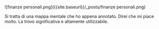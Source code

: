 ![finanze personali.png]({{site.baseurl}}/_posts/finanze personali.png)

Si tratta di una mappa mentale che ho appena annotato. Direi che mi piace molto. La trovo significativa e altamente utilizzabile.
